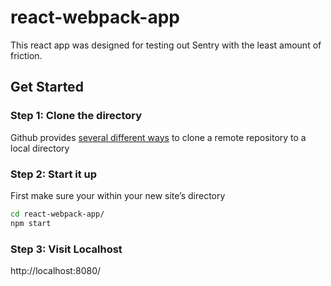 # react-webpack-app

This react app was designed for testing out Sentry with the least amount of friction.

## Get Started
### Step 1: Clone the directory
Github provides [several different ways](https://docs.github.com/en/repositories/creating-and-managing-repositories/cloning-a-repository) to clone a remote repository to a local directory


### Step 2: Start it up
First make sure your within your new site’s directory
```bash
cd react-webpack-app/
npm start
```


### Step 3: Visit Localhost
http://localhost:8080/
